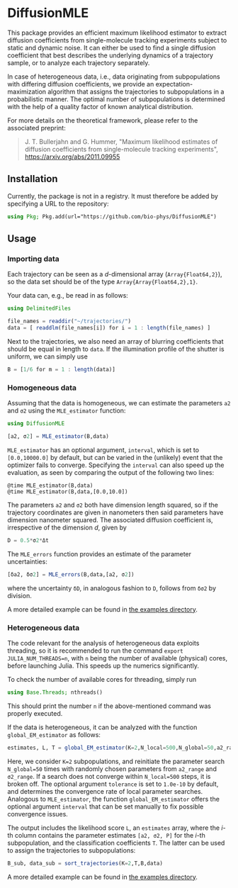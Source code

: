 # DiffusionMLE

This package provides an efficient maximum likelihood estimator to extract diffusion coefficients from single-molecule tracking experiments subject to static and dynamic noise.  It can either be used to find a single diffusion coefficient that best describes the underlying dynamics of a trajectory sample, or to analyze each trajectory separately.  

In case of heterogeneous data, i.e., data originating from subpopulations with differing diffusion coefficients, we provide an expectation-maximization algorithm that assigns the trajectories to subpopulations in a probabilistic manner.  The optimal number of subpopulations is determined with the help of a quality factor of known analytical distribution. 

For more details on the theoretical framework, please refer to the associated preprint:
> J. T. Bullerjahn and G. Hummer, "Maximum likelihood estimates of diffusion coefficients from single-molecule tracking experiments", https://arxiv.org/abs/2011.09955



## Installation

Currently, the package is not in a registry.  It must therefore be added by specifying a URL to the repository:
```julia
using Pkg; Pkg.add(url="https://github.com/bio-phys/DiffusionMLE")
```



## Usage

### Importing data

Each trajectory can be seen as a *d*-dimensional array (`Array{Float64,2}`), so the data set should be of the type `Array{Array{Float64,2},1}`.  

Your data can, e.g., be read in as follows:
```julia
using DelimitedFiles

file_names = readdir("~/trajectories/")
data = [ readdlm(file_names[i]) for i = 1 : length(file_names) ]
```
Next to the trajectories, we also need an array of blurring coefficients that should be equal in length to `data`.  If the illumination profile of the shutter is uniform, we can simply use
```julia
B = [1/6 for m = 1 : length(data)]
```



### Homogeneous data

Assuming that the data is homogeneous, we can estimate the parameters `a2` and `σ2` using the `MLE_estimator` function:
```julia
using DiffusionMLE

[a2, σ2] = MLE_estimator(B,data)
```
`MLE_estimator` has an optional argument, `interval`, which is set to `[0.0,10000.0]` by default, but can be varied in the (unlikely) event that the optimizer fails to converge.  Specifying the `interval` can also speed up the evaluation, as seen by comparing the output of the following two lines:
```
@time MLE_estimator(B,data)
@time MLE_estimator(B,data,[0.0,10.0])
```
The parameters `a2` and `σ2` both have dimension length squared, so if the trajectory coordinates are given in nanometers then said parameters have dimension nanometer squared.  The associated diffusion coefficient is, irrespective of the dimension *d*, given by
```julia
D = 0.5*σ2*Δt
```
The `MLE_errors` function provides an estimate of the parameter uncertainties:
```julia
[δa2, δσ2] = MLE_errors(B,data,[a2, σ2])
```
where the uncertainty `δD`, in analogous fashion to `D`, follows from `δσ2` by division.  

A more detailed example can be found in [the examples directory](examples).  



### Heterogeneous data

The code relevant for the analysis of heterogeneous data exploits threading, so it is recommended to run the command `export JULIA_NUM_THREADS=n`, with `n` being the number of available (physical) cores, before launching Julia.  This speeds up the numerics significantly.  

To check the number of available cores for threading, simply run
```julia
using Base.Threads; nthreads()
```
This should print the number `n` if the above-mentioned command was properly executed.  

If the data is heterogeneous, it can be analyzed with the function `global_EM_estimator` as follows:
```julia
estimates, L, T = global_EM_estimator(K=2,N_local=500,N_global=50,a2_range=[0.02,20.],σ2_range=[0.02,20.],B,data)
```
Here, we consider `K=2` subpopulations, and reinitiate the parameter search `N_global=50` times with randomly chosen parameters from `a2_range` and `σ2_range`.  If a search does not converge within `N_local=500` steps, it is broken off.  The optional argument `tolerance` is set to `1.0e-10` by default, and determines the convergence rate of local parameter searches.  Analogous to `MLE_estimator`, the function `global_EM_estimator` offers the optional argument `interval` that can be set manually to fix possible convergence issues.  

The output includes the likelihood score `L`, an `estimates` array, where the *i*-th column contains the parameter estimates `[a2, σ2, P]` for the *i*-th subpopulation, and the classification coefficients `T`.  The latter can be used to assign the trajectories to subpopulations:
```julia
B_sub, data_sub = sort_trajectories(K=2,T,B,data)
```

A more detailed example can be found in [the examples directory](examples).  


